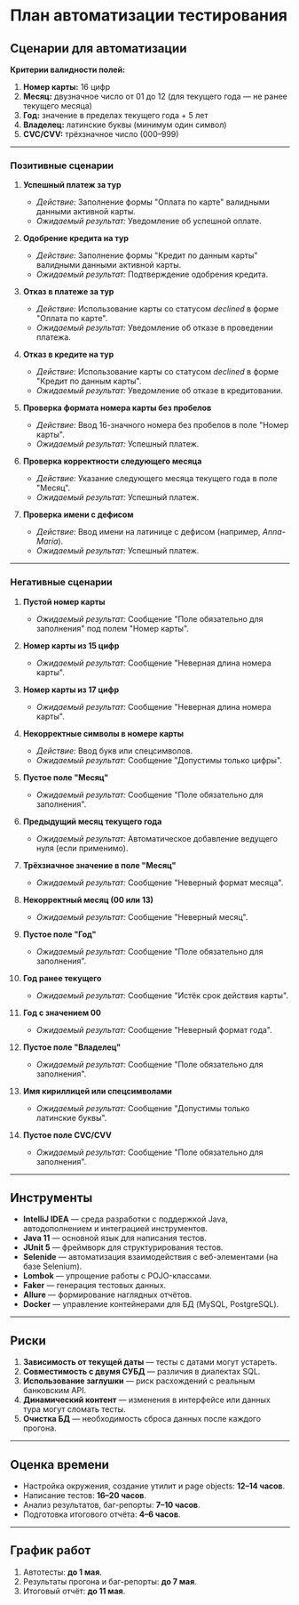 # План автоматизации тестирования
## Сценарии для автоматизации

**Критерии валидности полей:**
1. **Номер карты:** 16 цифр
2. **Месяц:** двузначное число от 01 до 12 (для текущего года — не ранее текущего месяца)
3. **Год:** значение в пределах текущего года + 5 лет
4. **Владелец:** латинские буквы (минимум один символ)
5. **CVC/CVV:** трёхзначное число (000–999)

---

### Позитивные сценарии
1. **Успешный платеж за тур**
    - *Действие:* Заполнение формы "Оплата по карте" валидными данными активной карты.
    - *Ожидаемый результат:* Уведомление об успешной оплате.

2. **Одобрение кредита на тур**
    - *Действие:* Заполнение формы "Кредит по данным карты" валидными данными активной карты.
    - *Ожидаемый результат:* Подтверждение одобрения кредита.

3. **Отказ в платеже за тур**
    - *Действие:* Использование карты со статусом *declined* в форме "Оплата по карте".
    - *Ожидаемый результат:* Уведомление об отказе в проведении платежа.

4. **Отказ в кредите на тур**
    - *Действие:* Использование карты со статусом *declined* в форме "Кредит по данным карты".
    - *Ожидаемый результат:* Уведомление об отказе в кредитовании.

5. **Проверка формата номера карты без пробелов**
    - *Действие:* Ввод 16-значного номера без пробелов в поле "Номер карты".
    - *Ожидаемый результат:* Успешный платеж.

6. **Проверка корректности следующего месяца**
    - *Действие:* Указание следующего месяца текущего года в поле "Месяц".
    - *Ожидаемый результат:* Успешный платеж.

7. **Проверка имени с дефисом**
    - *Действие:* Ввод имени на латинице с дефисом (например, *Anna-Maria*).
    - *Ожидаемый результат:* Успешный платеж.

---

### Негативные сценарии
1. **Пустой номер карты**
    - *Ожидаемый результат:* Сообщение "Поле обязательно для заполнения" под полем "Номер карты".

2. **Номер карты из 15 цифр**
    - *Ожидаемый результат:* Сообщение "Неверная длина номера карты".

3. **Номер карты из 17 цифр**
    - *Ожидаемый результат:* Сообщение "Неверная длина номера карты".

4. **Некорректные символы в номере карты**
    - *Действие:* Ввод букв или спецсимволов.
    - *Ожидаемый результат:* Сообщение "Допустимы только цифры".

5. **Пустое поле "Месяц"**
    - *Ожидаемый результат:* Сообщение "Поле обязательно для заполнения".

6. **Предыдущий месяц текущего года**
    - *Ожидаемый результат:* Автоматическое добавление ведущего нуля (если применимо).

7. **Трёхзначное значение в поле "Месяц"**
    - *Ожидаемый результат:* Сообщение "Неверный формат месяца".

8. **Некорректный месяц (00 или 13)**
    - *Ожидаемый результат:* Сообщение "Неверный месяц".

9. **Пустое поле "Год"**
    - *Ожидаемый результат:* Сообщение "Поле обязательно для заполнения".

10. **Год ранее текущего**
    - *Ожидаемый результат:* Сообщение "Истёк срок действия карты".

11. **Год с значением 00**
    - *Ожидаемый результат:* Сообщение "Неверный формат года".

12. **Пустое поле "Владелец"**
    - *Ожидаемый результат:* Сообщение "Поле обязательно для заполнения".

13. **Имя кириллицей или спецсимволами**
    - *Ожидаемый результат:* Сообщение "Допустимы только латинские буквы".

14. **Пустое поле CVC/CVV**
    - *Ожидаемый результат:* Сообщение "Поле обязательно для заполнения".

---

## Инструменты
- **IntelliJ IDEA** — среда разработки с поддержкой Java, автодополнением и интеграцией инструментов.
- **Java 11** — основной язык для написания тестов.
- **JUnit 5** — фреймворк для структурирования тестов.
- **Selenide** — автоматизация взаимодействия с веб-элементами (на базе Selenium).
- **Lombok** — упрощение работы с POJO-классами.
- **Faker** — генерация тестовых данных.
- **Allure** — формирование наглядных отчётов.
- **Docker** — управление контейнерами для БД (MySQL, PostgreSQL).

---

## Риски
1. **Зависимость от текущей даты** — тесты с датами могут устареть.
2. **Совместимость с двумя СУБД** — различия в диалектах SQL.
3. **Использование заглушки** — риск расхождений с реальным банковским API.
4. **Динамический контент** — изменения в интерфейсе или данных тура могут сломать тесты.
5. **Очистка БД** — необходимость сброса данных после каждого прогона.

---

## Оценка времени
- Настройка окружения, создание утилит и page objects: **12–14 часов**.
- Написание тестов: **16–20 часов**.
- Анализ результатов, баг-репорты: **7–10 часов**.
- Подготовка итогового отчёта: **4–6 часов**.

---

## График работ
1. Автотесты: **до 1 мая**.
2. Результаты прогона и баг-репорты: **до 7 мая**.
3. Итоговый отчёт: **до 11 мая**.